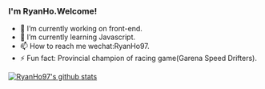 ### I'm RyanHo.Welcome!


- 🔭 I’m currently working on front-end.
- 🌱 I’m currently learning Javascript.
- 📫 How to reach me wechat:RyanHo97.
- ⚡ Fun fact: Provincial champion of racing game(Garena Speed Drifters).

[![RyanHo97's github stats](https://github-readme-stats.vercel.app/api?username=RyanHo97&bg_color=30,e96443,904e95&title_color=fff&text_color=fff)](https://github.com/anuraghazra/github-readme-stats)

